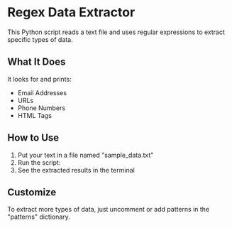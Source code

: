 # Regex Data Extractor

This Python script reads a text file and uses regular expressions to extract specific types of data.

## What It Does
It looks for and prints:

* Email Addresses
* URLs
* Phone Numbers
* HTML Tags

## How to Use
1. Put your text in a file named "sample_data.txt"
2. Run the script:
3. See the extracted results in the terminal

## Customize
To extract more types of data, just uncomment or add patterns in the "patterns" dictionary.
